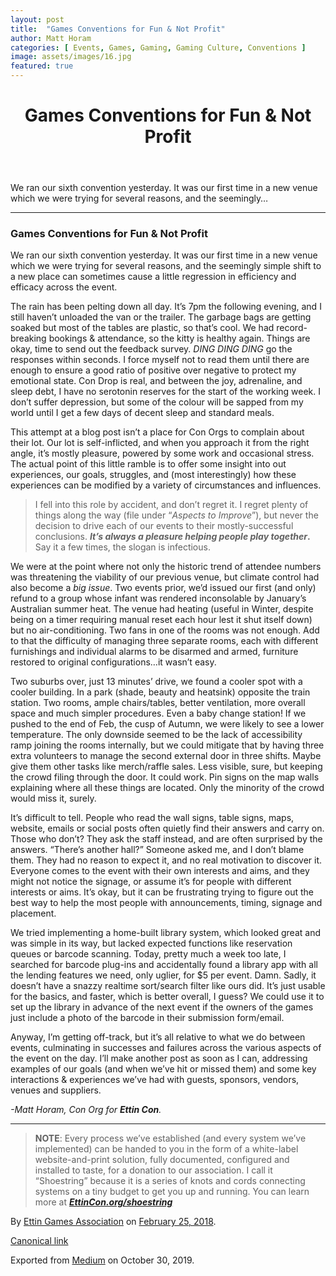 ```yaml
---
layout: post
title:  "Games Conventions for Fun & Not Profit"
author: Matt Horam
categories: [ Events, Games, Gaming, Gaming Culture, Conventions ]
image: assets/images/16.jpg
featured: true
---
```

<header>
<h1 class="p-name">Games Conventions for Fun &amp; Not Profit</h1>
</header>
<section data-field="subtitle" class="p-summary">
We ran our sixth convention yesterday. It was our first time in a new venue which we were trying for several reasons, and the seemingly…
</section>
<section data-field="body" class="e-content">
<section name="7f31" class="section section--body section--first"><div class="section-divider"><hr class="section-divider"></div><div class="section-content"><div class="section-inner sectionLayout--insetColumn"><h3 name="56b5" id="56b5" class="graf graf--h3 graf--leading graf--title">Games Conventions for Fun &amp; Not Profit</h3><p name="c1eb" id="c1eb" class="graf graf--p graf-after--h3">We ran our sixth convention yesterday. It was our first time in a new venue which we were trying for several reasons, and the seemingly simple shift to a new place can sometimes cause a little regression in efficiency and efficacy across the event.</p><p name="7410" id="7410" class="graf graf--p graf-after--p">The rain has been pelting down all day. It’s 7pm the following evening, and I still haven’t unloaded the van or the trailer. The garbage bags are getting soaked but most of the tables are plastic, so that’s cool. We had record-breaking bookings &amp; attendance, so the kitty is healthy again. Things are okay, time to send out the feedback survey. <em class="markup--em markup--p-em">DING DING DING</em> go the responses within seconds. I force myself not to read them until there are enough to ensure a good ratio of positive over negative to protect my emotional state. Con Drop is real, and between the joy, adrenaline, and sleep debt, I have no serotonin reserves for the start of the working week. I don’t suffer depression, but some of the colour will be sapped from my world until I get a few days of decent sleep and standard meals.</p><p name="96ef" id="96ef" class="graf graf--p graf-after--p">This attempt at a blog post isn’t a place for Con Orgs to complain about their lot. Our lot is self-inflicted, and when you approach it from the right angle, it’s mostly pleasure, powered by some work and occasional stress. The actual point of this little ramble is to offer some insight into out experiences, our goals, struggles, and (most interestingly) how these experiences can be modified by a variety of circumstances and influences.</p><blockquote name="8a2b" id="8a2b" class="graf graf--blockquote graf-after--p">I fell into this role by accident, and don’t regret it. I regret plenty of things along the way (file under “<em class="markup--em markup--blockquote-em">Aspects to Improve</em>”), but never the decision to drive each of our events to their mostly-successful conclusions. <strong class="markup--strong markup--blockquote-strong"><em class="markup--em markup--blockquote-em">It’s always a pleasure helping people play together</em>.</strong> Say it a few times, the slogan is infectious.</blockquote><p name="7701" id="7701" class="graf graf--p graf-after--blockquote">We were at the point where not only the historic trend of attendee numbers was threatening the viability of our previous venue, but climate control had also become a <em class="markup--em markup--p-em">big issue</em>. Two events prior, we’d issued our first (and only) refund to a group whose infant was rendered inconsolable by January’s Australian summer heat. The venue had heating (useful in Winter, despite being on a timer requiring manual reset each hour lest it shut itself down) but no air-conditioning. Two fans in one of the rooms was not enough. Add to that the difficulty of managing three separate rooms, each with different furnishings and individual alarms to be disarmed and armed, furniture restored to original configurations…it wasn’t easy.</p><p name="4048" id="4048" class="graf graf--p graf-after--p">Two suburbs over, just 13 minutes’ drive, we found a cooler spot with a cooler building. In a park (shade, beauty and heatsink) opposite the train station. Two rooms, ample chairs/tables, better ventilation, more overall space and much simpler procedures. Even a baby change station! If we pushed to the end of Feb, the cusp of Autumn, we were likely to see a lower temperature. The only downside seemed to be the lack of accessibility ramp joining the rooms internally, but we could mitigate that by having three extra volunteers to manage the second external door in three shifts. Maybe give them other tasks like merch/raffle sales. Less visible, sure, but keeping the crowd filing through the door. It could work. Pin signs on the map walls explaining where all these things are located. Only the minority of the crowd would miss it, surely.</p><p name="2f90" id="2f90" class="graf graf--p graf-after--p">It’s difficult to tell. People who read the wall signs, table signs, maps, website, emails or social posts often quietly find their answers and carry on. Those who don’t? They ask the staff instead, and are often surprised by the answers. “There’s another hall?” Someone asked me, and I don’t blame them. They had no reason to expect it, and no real motivation to discover it. Everyone comes to the event with their own interests and aims, and they might not notice the signage, or assume it’s for people with different interests or aims. It’s okay, but it can be frustrating trying to figure out the best way to help the most people with announcements, timing, signage and placement.</p><p name="7c46" id="7c46" class="graf graf--p graf-after--p">We tried implementing a home-built library system, which looked great and was simple in its way, but lacked expected functions like reservation queues or barcode scanning. Today, pretty much a week too late, I searched for barcode plug-ins and accidentally found a library app with all the lending features we need, only uglier, for $5 per event. Damn. Sadly, it doesn’t have a snazzy realtime sort/search filter like ours did. It’s just usable for the basics, and faster, which is better overall, I guess? We could use it to set up the library in advance of the next event if the owners of the games just include a photo of the barcode in their submission form/email.</p><p name="95bb" id="95bb" class="graf graf--p graf-after--p">Anyway, I’m getting off-track, but it’s all relative to what we do between events, culminating in successes and failures across the various aspects of the event on the day. I’ll make another post as soon as I can, addressing examples of our goals (and when we’ve hit or missed them) and some key interactions &amp; experiences we’ve had with guests, sponsors, vendors, venues and suppliers.</p><p name="5de3" id="5de3" class="graf graf--p graf-after--p graf--trailing"><em class="markup--em markup--p-em">-Matt Horam, Con Org for </em><strong class="markup--strong markup--p-strong"><em class="markup--em markup--p-em">Ettin Con</em></strong><em class="markup--em markup--p-em">.</em></p></div></div></section><section name="68c9" class="section section--body section--last"><div class="section-divider"><hr class="section-divider"></div><div class="section-content"><div class="section-inner sectionLayout--insetColumn"><blockquote name="f292" id="f292" class="graf graf--blockquote graf--leading graf--trailing"><strong class="markup--strong markup--blockquote-strong">NOTE</strong>: Every process we’ve established (and every system we’ve implemented) can be handed to you in the form of a white-label website-and-print solution, fully documented, configured and installed to taste, for a donation to our association. I call it “Shoestring” because it is a series of knots and cords connecting systems on a tiny budget to get you up and running. You can learn more at <a href="https://EttinCon.org/shoestring" data-href="https://EttinCon.org/shoestring" class="markup--anchor markup--blockquote-anchor" rel="noopener" target="_blank"><strong class="markup--strong markup--blockquote-strong"><em class="markup--em markup--blockquote-em">EttinCon.org/shoestring</em></strong></a></blockquote></div></div></section>
</section>
<footer><p>By <a href="https://medium.com/@ettincon" class="p-author h-card">Ettin Games Association</a> on <a href="https://medium.com/p/2b1f8d8893c"><time class="dt-published" datetime="2018-02-25T14:40:07.820Z">February 25, 2018</time></a>.</p><p><a href="https://medium.com/@ettincon/games-conventions-for-fun-not-profit-2b1f8d8893c" class="p-canonical">Canonical link</a></p><p>Exported from <a href="https://medium.com">Medium</a> on October 30, 2019.</p></footer></article>

